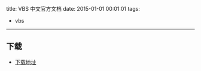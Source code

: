 title: VBS 中文官方文档
date: 2015-01-01 00:01:01
tags:
  - vbs
---

<!--more-->

## 下载 ##

+ [下载地址](http://www.jb51.net/books/239.html)